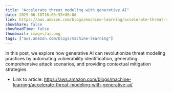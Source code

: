 ```yaml
---
title: "Accelerate threat modeling with generative AI"
date: 2025-06-18T16:05:53+00:00
link: https://aws.amazon.com/blogs/machine-learning/accelerate-threat-modeling-with-generative-ai/
showShare: false
showReadTime: false
thumbnail: images/ai.png
tags: ["aws.amazon.com/blogs/machine-learning"]
---
```

In this post, we explore how generative AI can revolutionize threat modeling practices by automating vulnerability identification, generating comprehensive attack scenarios, and providing contextual mitigation strategies.

- Link to article: https://aws.amazon.com/blogs/machine-learning/accelerate-threat-modeling-with-generative-ai/